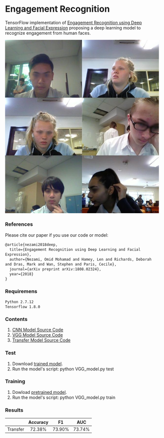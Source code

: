 # Engagement Recognition

TensorFlow implementation of [Engagement Recognition using Deep Learning and Facial Expression](https://arxiv.org/abs/1808.02324) proposing a deep learning model to recognize engagement from human faces.

<p align="center">
<img src="images/sample_eng.jpg">
</p>

### References
Please cite our paper if you use our code or model:
```
@article{nezami2018deep,
  title={Engagement Recognition using Deep Learning and Facial Expression},
  author={Nezami, Omid Mohamad and Hamey, Len and Richards, Deborah and Dras, Mark and Wan, Stephen and Paris, Cecile},
  journal={arXiv preprint arXiv:1808.02324},
  year={2018}
}

```
### Requiremens

```
Python 2.7.12
Tensorflow 1.8.0

```

### Contents

1. [CNN Model Source Code](/code/CNN_model.py)
2. [VGG Model Source Code](/code/VGG_model.py)
3. [Transfer Model Source Code](/code/VGG_model.py)


### Test
1. Download [trained model](/model/TF_final.data-00000-of-00001).
2. Run the model's script:
    python VGG_model.py test
    
    
### Training
1. Dowload [pretrained model](/model/TF_start.data-00000-of-00001).
2. Run the model's script:
    python VGG_model.py train
    
### Results
    
|                   | Accuracy     | F1 | AUC    |
|-------------------|:-------------------:|:------------------------:|:---------------------:|
|Transfer | 72.38%  | 73.90% | 73.74%  |
